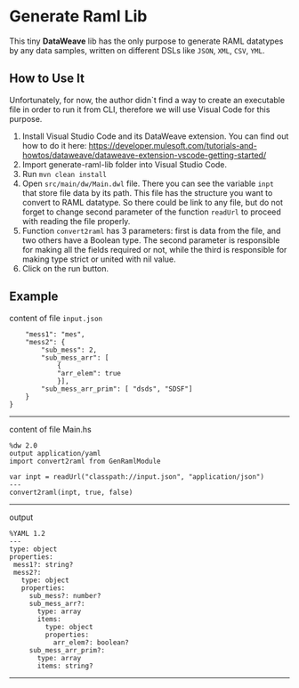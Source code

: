 # Generate Raml Lib

This tiny **DataWeave** lib has the only purpose to generate RAML datatypes by any data samples, written on different DSLs like `JSON`, `XML`, `CSV`, `YML`.


## How to Use It

Unfortunately, for now, the author didn`t find a way to create an executable file in order to run it from CLI, therefore we will use Visual Code for this purpose. 

1. Install Visual Studio Code and its DataWeave extension.
You can find out how to do it here: https://developer.mulesoft.com/tutorials-and-howtos/dataweave/dataweave-extension-vscode-getting-started/
2. Import generate-raml-lib folder into  Visual Studio Code.
3. Run ```mvn clean install```
4. Open ``src/main/dw/Main.dwl`` file. There you can see the variable `inpt` that store file data by its path. This file has the structure you want to convert to RAML datatype. So there could be link to any file, but do not forget to change second parameter of the function `readUrl` to proceed with reading the file properly.
5. Function `convert2raml` has 3 parameters: first is data from the file, and two others have a Boolean type. The second parameter is responsible for making all the fields required or not, while the third is responsible for making type strict or united with nil value.
6. Click on the run button.

## Example

content of file `input.json`

```{
    "mess1": "mes",
    "mess2": {
        "sub_mess": 2,
        "sub_mess_arr": [
            {
            "arr_elem": true
            }],
        "sub_mess_arr_prim": [ "dsds", "SDSF"]
    }
}
```
---
content of file Main.hs 

```
%dw 2.0
output application/yaml
import convert2raml from GenRamlModule

var inpt = readUrl("classpath://input.json", "application/json")
---
convert2raml(inpt, true, false)
```
---
 
 output

 ```
 %YAML 1.2
---
type: object
properties:
  mess1?: string?
  mess2?:
    type: object
    properties:
      sub_mess?: number?
      sub_mess_arr?:
        type: array
        items:
          type: object
          properties:
            arr_elem?: boolean?
      sub_mess_arr_prim?:
        type: array
        items: string?
```
---
